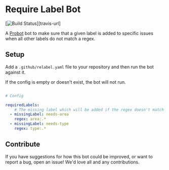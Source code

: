 # Require Label Bot

[![Build Status][travis-status]][travis-url]

A [Probot](https://probot.github.io) bot to make sure that a given label is added
to specific issues when all other labels do not match a regex.

## Setup

Add a `.github/relabel.yaml` file to your repository and then run the bot against it.

If the config is empty or doesn't exist, the bot will not run.

```yml

# Config

requiredLabels:
    # The missing label which will be added if the regex doesn't match any other labels
  - missingLabel: needs-area
    regex: area:.*
  - missingLabel: needs-type
    regex: type:.*
```

## Contribute

If you have suggestions for how this bot could be improved, or want to report a bug, open an issue! We'd love all and any contributions.

[travis-status]: https://travis-ci.org/lswith/probot-require-label.svg?branch=master
